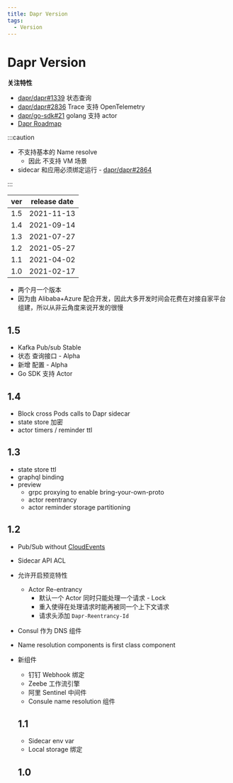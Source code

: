 ```yaml
---
title: Dapr Version
tags:
  - Version
---
```


# Dapr Version

**关注特性**

- [dapr/dapr#1339](https://github.com/dapr/dapr/issues/1339)
  状态查询
- [dapr/dapr#2836](https://github.com/dapr/dapr/issues/2836)
  Trace 支持 OpenTelemetry
- [dapr/go-sdk#21](https://github.com/dapr/go-sdk/issues/21)
  golang 支持 actor
- [Dapr Roadmap](https://github.com/orgs/dapr/projects/52)

:::caution

- 不支持基本的 Name resolve
  - 因此 不支持 VM 场景
- sidecar 和应用必须绑定运行 - [dapr/dapr#2864](https://github.com/dapr/dapr/issues/2864)

:::

| ver | release date |
| --- | ------------ |
| 1.5 | 2021-11-13   |
| 1.4 | 2021-09-14   |
| 1.3 | 2021-07-27   |
| 1.2 | 2021-05-27   |
| 1.1 | 2021-04-02   |
| 1.0 | 2021-02-17   |

- 两个月一个版本
- 因为由 Alibaba+Azure 配合开发，因此大多开发时间会花费在对接自家平台组建，所以从非云角度来说开发的很慢

## 1.5

- Kafka Pub/sub Stable
- 状态 查询接口 - Alpha
- 新增 配置 - Alpha
- Go SDK 支持 Actor

## 1.4

- Block cross Pods calls to Dapr sidecar
- state store 加密
- actor timers / reminder ttl

## 1.3

- state store ttl
- graphql binding
- preview
  - grpc proxying to enable bring-your-own-proto
  - actor reentrancy
  - actor reminder storage partitioning

## 1.2

- Pub/Sub without [CloudEvents](https://github.com/cloudevents/spec)
- Sidecar API ACL
- 允许开启预览特性
  - Actor Re-entrancy
    - 默认一个 Actor 同时只能处理一个请求 - Lock
    - 重入使得在处理请求时能再被同一个上下文请求
    - 请求头添加 `Dapr-Reentrancy-Id`
- Consul 作为 DNS 组件
- Name resolution components is first class component
- 新组件

  - 钉钉 Webhook 绑定
  - Zeebe 工作流引擎
  - 阿里 Sentinel 中间件
  - Consule name resolution 组件

  ## 1.1

  - Sidecar env var
  - Local storage 绑定

  ## 1.0
